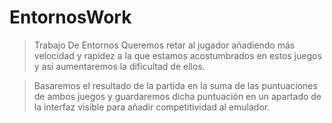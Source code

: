 # EntornosWork
> Trabajo De Entornos
> Queremos retar al jugador añadiendo  más velocidad y rapidez a la que estamos acostumbrados  en estos juegos y así aumentaremos la dificultad de ellos. 

> Basaremos el resultado de la partida en la suma de las puntuaciones de ambos juegos y guardaremos dicha puntuación en un apartado de la interfaz visible para añadir competitividad al emulador.

